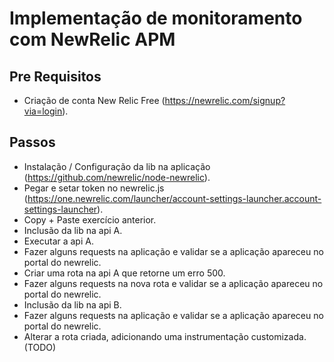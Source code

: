 # Implementação de monitoramento com NewRelic APM

## Pre Requisitos 
* Criação de conta New Relic Free (https://newrelic.com/signup?via=login).

## Passos
* Instalação / Configuração da lib na aplicação (https://github.com/newrelic/node-newrelic).
* Pegar e setar token no newrelic.js (https://one.newrelic.com/launcher/account-settings-launcher.account-settings-launcher).
* Copy + Paste exercício anterior.
* Inclusão da lib na api A.
* Executar a api A.
* Fazer alguns requests na aplicação e validar se a aplicação apareceu no portal do newrelic.
* Criar uma rota na api A que retorne um erro 500.
* Fazer alguns requests na nova rota e validar se a aplicação apareceu no portal do newrelic.
* Inclusão da lib na api B.
* Fazer alguns requests na aplicação e validar se a aplicação apareceu no portal do newrelic.
* Alterar a rota criada, adicionando uma instrumentação customizada. (TODO)
